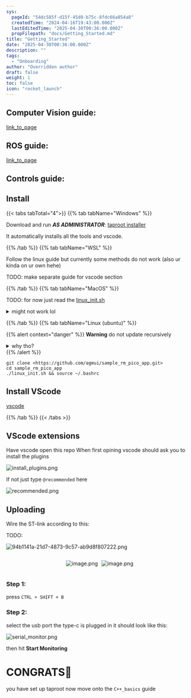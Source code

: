 ```yaml
---
sys:
  pageId: "54dc585f-d15f-45d0-b75c-8fdc66a854a8"
  createdTime: "2024-04-16T19:43:00.000Z"
  lastEditedTime: "2025-04-30T00:36:00.000Z"
  propFilepath: "docs/Getting_Started.md"
title: "Getting_Started"
date: "2025-04-30T00:36:00.000Z"
description: ""
tags:
  - "Onboarding"
author: "Overridden author"
draft: false
weight: 1
toc: false
icon: "rocket_launch"
---
```


## Computer Vision guide:

[link_to_page](86d45bc0-388b-4d26-8848-44f255f73d0e)

## ROS guide:

[link_to_page](3c76c1de-ec8f-46d6-8b0a-294005edc2d5)

## Controls guide:

## Install

{{< tabs tabTotal="4">}}
{{% tab tabName="Windows" %}}

Download and run _**AS ADMINISTRATOR**_: [taproot installer](https://github.com/Thornbots/TeachingFreshies/releases/tag/1.0)

It automatically installs all the tools and vscode.

{{% /tab %}}
{{% tab tabName="WSL" %}}

Follow the linux guide but currently some methods do not work (also ur kinda on ur own hehe)

TODO: make separate guide for vscode section

{{% /tab %}}
{{% tab tabName="MacOS" %}}

TODO: for now just read the [linux_init.sh](https://github.com/agmui/sample_rm_pico_app/blob/main/linux_init.sh)

<details>
<summary>might not work lol</summary>

`brew install libusb pkg-config`

Next install: [vscode](https://code.visualstudio.com/Download)

</details>

{{% /tab %}}
{{% tab tabName="Linux (ubuntu)" %}}

{{% alert context="danger" %}}
**Warning** do not update recursively
<details>
<summary>why tho?</summary>
There are some submodules that may go on for a while (like tinyusb) and I highly
recommend you don't need to get them.
If you want to see what submodules I update just look in `linux_init.sh`
</details>
{{% /alert %}}

```shell
git clone <https://github.com/agmui/sample_rm_pico_app.git>
cd sample_rm_pico_app
./linux_init.sh && source ~/.bashrc
```

## Install VScode

[vscode](https://code.visualstudio.com/Download)

{{% /tab %}}
{{< /tabs >}}

## VScode extensions

Have vscode open this repo
When first opining vscode should ask you to install the plugins

![install_plugins.png](https://prod-files-secure.s3.us-west-2.amazonaws.com/d518164a-d88e-44d1-a4ee-3adb3bd8bce0/89bd30f0-1825-4e77-867b-0a41ce370880/install_plugins.png?X-Amz-Algorithm=AWS4-HMAC-SHA256&X-Amz-Content-Sha256=UNSIGNED-PAYLOAD&X-Amz-Credential=ASIAZI2LB4665XG5WDHX%2F20250813%2Fus-west-2%2Fs3%2Faws4_request&X-Amz-Date=20250813T024209Z&X-Amz-Expires=3600&X-Amz-Security-Token=IQoJb3JpZ2luX2VjENr%2F%2F%2F%2F%2F%2F%2F%2F%2F%2FwEaCXVzLXdlc3QtMiJHMEUCIQDx%2BXKi3Y0gnLKjNFTOzhaerVd6fSWXrrGU9j8ek3F0AQIgDQEbKISGPYVWq4pdz5X3zO2y2HhY67iTRzSzR0t2rhYq%2FwMIIxAAGgw2Mzc0MjMxODM4MDUiDJzZTn5CZDB1R55V3yrcA540LQcFbWa8wa1WG3ph%2BqXycONBC4K%2BAygn56ZrdXEI0HQmnSQM1geKOU3YQL6XmuYZPwox5u7M%2BXiYi%2B0pRmXYho%2FfABgCGGcjgGe0M9sMm4UP1HgMAZHspSfeNxEkYsK1KCRmJZQURAM3pMyn5m3KR%2Fxoakk%2FHJtbs5m8I3hDFsLdgNeWg%2FEwNhf9QYeyGYm7c1U0wy8hKez6iEVOW01062YNWoJLQL3Q225WNBm4EpsX1%2Fpjg4zhh1zBM6rH%2BU0bk865JBQCH80pnXxBGC3K19voZe7DxQUY9TCYf7GdX9GP%2F1NYfOPUoUjfLr0mhJEbEWuKuGfppnFlo5Lh6PwnQIpZ%2Fs31VF5Tu3ZZ%2FUWht3sFHILrWZ%2FBnABuN3m7bxdcgh%2FYV%2B7gaAMo2ZKqOSY9RV9Bc7GNguj%2BNomUMciA6JXoxHZ8mo8MymzDNj6joX7SdnW00UHp%2Fp9c6J8EHQNBNK085oYpjBo0gMPWhqNwqx0%2FvbsVmgNK%2FZVpM6Awf5KE5mk93ffPYQnD%2B34%2FLj2ENDRxh6Ae95hnxN%2BvHflSKEqBqIYxavHfI%2BKoLYw5JKz4M9vjKsUoXrxqE0EZRLPX4FloAqFdwfXriuMzKIcskCnV4zqNmTY0igS%2FMIzZ78QGOqUBvQFnM517Dqq5v76MrHElglgIT65wFRivIP0lgGo4nHbGqIdZV%2FKwTmojBQ1N%2FQa%2BSfQgQ5JeWX%2Fg%2FOciuUKB%2F6P2HKnoYhXNcwkiuWHMtWutVCS0ihHNLWtXMPM1g3vgKao%2Fr%2BCgqBbS0iwKrdKbizGRrGNqioqO6e7BPbtZNeolSE8G2%2FsifcHspx6rzrQV37sA3Qq2H57bagukILiasXxUVadM&X-Amz-Signature=4f2beb044c33c7fc0db4a87ce25f2f924bf4531174527821d1d2153ce9d5898f&X-Amz-SignedHeaders=host&x-amz-checksum-mode=ENABLED&x-id=GetObject)

If not just type `@recommended` here  

![recommended.png](https://prod-files-secure.s3.us-west-2.amazonaws.com/d518164a-d88e-44d1-a4ee-3adb3bd8bce0/61e661e9-5d85-4dfc-be0d-8d2097a5e793/recommended.png?X-Amz-Algorithm=AWS4-HMAC-SHA256&X-Amz-Content-Sha256=UNSIGNED-PAYLOAD&X-Amz-Credential=ASIAZI2LB4665XG5WDHX%2F20250813%2Fus-west-2%2Fs3%2Faws4_request&X-Amz-Date=20250813T024209Z&X-Amz-Expires=3600&X-Amz-Security-Token=IQoJb3JpZ2luX2VjENr%2F%2F%2F%2F%2F%2F%2F%2F%2F%2FwEaCXVzLXdlc3QtMiJHMEUCIQDx%2BXKi3Y0gnLKjNFTOzhaerVd6fSWXrrGU9j8ek3F0AQIgDQEbKISGPYVWq4pdz5X3zO2y2HhY67iTRzSzR0t2rhYq%2FwMIIxAAGgw2Mzc0MjMxODM4MDUiDJzZTn5CZDB1R55V3yrcA540LQcFbWa8wa1WG3ph%2BqXycONBC4K%2BAygn56ZrdXEI0HQmnSQM1geKOU3YQL6XmuYZPwox5u7M%2BXiYi%2B0pRmXYho%2FfABgCGGcjgGe0M9sMm4UP1HgMAZHspSfeNxEkYsK1KCRmJZQURAM3pMyn5m3KR%2Fxoakk%2FHJtbs5m8I3hDFsLdgNeWg%2FEwNhf9QYeyGYm7c1U0wy8hKez6iEVOW01062YNWoJLQL3Q225WNBm4EpsX1%2Fpjg4zhh1zBM6rH%2BU0bk865JBQCH80pnXxBGC3K19voZe7DxQUY9TCYf7GdX9GP%2F1NYfOPUoUjfLr0mhJEbEWuKuGfppnFlo5Lh6PwnQIpZ%2Fs31VF5Tu3ZZ%2FUWht3sFHILrWZ%2FBnABuN3m7bxdcgh%2FYV%2B7gaAMo2ZKqOSY9RV9Bc7GNguj%2BNomUMciA6JXoxHZ8mo8MymzDNj6joX7SdnW00UHp%2Fp9c6J8EHQNBNK085oYpjBo0gMPWhqNwqx0%2FvbsVmgNK%2FZVpM6Awf5KE5mk93ffPYQnD%2B34%2FLj2ENDRxh6Ae95hnxN%2BvHflSKEqBqIYxavHfI%2BKoLYw5JKz4M9vjKsUoXrxqE0EZRLPX4FloAqFdwfXriuMzKIcskCnV4zqNmTY0igS%2FMIzZ78QGOqUBvQFnM517Dqq5v76MrHElglgIT65wFRivIP0lgGo4nHbGqIdZV%2FKwTmojBQ1N%2FQa%2BSfQgQ5JeWX%2Fg%2FOciuUKB%2F6P2HKnoYhXNcwkiuWHMtWutVCS0ihHNLWtXMPM1g3vgKao%2Fr%2BCgqBbS0iwKrdKbizGRrGNqioqO6e7BPbtZNeolSE8G2%2FsifcHspx6rzrQV37sA3Qq2H57bagukILiasXxUVadM&X-Amz-Signature=1a951d06ba507f615d0f968b00e45cb96b395ec65b6e02a5b3e453b0338297fa&X-Amz-SignedHeaders=host&x-amz-checksum-mode=ENABLED&x-id=GetObject)

## Uploading

Wire the ST-link according to this:

TODO:

![94b1141a-21d7-4873-9c57-ab9d8f807222.png](https://prod-files-secure.s3.us-west-2.amazonaws.com/d518164a-d88e-44d1-a4ee-3adb3bd8bce0/e5fad17d-ab82-4300-9f4c-505ab4b1202c/94b1141a-21d7-4873-9c57-ab9d8f807222.png?X-Amz-Algorithm=AWS4-HMAC-SHA256&X-Amz-Content-Sha256=UNSIGNED-PAYLOAD&X-Amz-Credential=ASIAZI2LB4665XG5WDHX%2F20250813%2Fus-west-2%2Fs3%2Faws4_request&X-Amz-Date=20250813T024209Z&X-Amz-Expires=3600&X-Amz-Security-Token=IQoJb3JpZ2luX2VjENr%2F%2F%2F%2F%2F%2F%2F%2F%2F%2FwEaCXVzLXdlc3QtMiJHMEUCIQDx%2BXKi3Y0gnLKjNFTOzhaerVd6fSWXrrGU9j8ek3F0AQIgDQEbKISGPYVWq4pdz5X3zO2y2HhY67iTRzSzR0t2rhYq%2FwMIIxAAGgw2Mzc0MjMxODM4MDUiDJzZTn5CZDB1R55V3yrcA540LQcFbWa8wa1WG3ph%2BqXycONBC4K%2BAygn56ZrdXEI0HQmnSQM1geKOU3YQL6XmuYZPwox5u7M%2BXiYi%2B0pRmXYho%2FfABgCGGcjgGe0M9sMm4UP1HgMAZHspSfeNxEkYsK1KCRmJZQURAM3pMyn5m3KR%2Fxoakk%2FHJtbs5m8I3hDFsLdgNeWg%2FEwNhf9QYeyGYm7c1U0wy8hKez6iEVOW01062YNWoJLQL3Q225WNBm4EpsX1%2Fpjg4zhh1zBM6rH%2BU0bk865JBQCH80pnXxBGC3K19voZe7DxQUY9TCYf7GdX9GP%2F1NYfOPUoUjfLr0mhJEbEWuKuGfppnFlo5Lh6PwnQIpZ%2Fs31VF5Tu3ZZ%2FUWht3sFHILrWZ%2FBnABuN3m7bxdcgh%2FYV%2B7gaAMo2ZKqOSY9RV9Bc7GNguj%2BNomUMciA6JXoxHZ8mo8MymzDNj6joX7SdnW00UHp%2Fp9c6J8EHQNBNK085oYpjBo0gMPWhqNwqx0%2FvbsVmgNK%2FZVpM6Awf5KE5mk93ffPYQnD%2B34%2FLj2ENDRxh6Ae95hnxN%2BvHflSKEqBqIYxavHfI%2BKoLYw5JKz4M9vjKsUoXrxqE0EZRLPX4FloAqFdwfXriuMzKIcskCnV4zqNmTY0igS%2FMIzZ78QGOqUBvQFnM517Dqq5v76MrHElglgIT65wFRivIP0lgGo4nHbGqIdZV%2FKwTmojBQ1N%2FQa%2BSfQgQ5JeWX%2Fg%2FOciuUKB%2F6P2HKnoYhXNcwkiuWHMtWutVCS0ihHNLWtXMPM1g3vgKao%2Fr%2BCgqBbS0iwKrdKbizGRrGNqioqO6e7BPbtZNeolSE8G2%2FsifcHspx6rzrQV37sA3Qq2H57bagukILiasXxUVadM&X-Amz-Signature=4c2fd1dffe759ff4f2ac73eb290b2fea46d46e07022ea6ea69cfe02646dd89e4&X-Amz-SignedHeaders=host&x-amz-checksum-mode=ENABLED&x-id=GetObject)

<div style="display: flex;flex-direction: row; column-gap:10px; max-width: 630px;justify-content: center;">
<div>

![image.png](https://prod-files-secure.s3.us-west-2.amazonaws.com/d518164a-d88e-44d1-a4ee-3adb3bd8bce0/210ecb78-1116-4d7b-b9b7-2292f66fa2c2/image.png?X-Amz-Algorithm=AWS4-HMAC-SHA256&X-Amz-Content-Sha256=UNSIGNED-PAYLOAD&X-Amz-Credential=ASIAZI2LB4667KRPRKB2%2F20250813%2Fus-west-2%2Fs3%2Faws4_request&X-Amz-Date=20250813T024212Z&X-Amz-Expires=3600&X-Amz-Security-Token=IQoJb3JpZ2luX2VjENr%2F%2F%2F%2F%2F%2F%2F%2F%2F%2FwEaCXVzLXdlc3QtMiJHMEUCIQCerUHLtlMaFPEHKt2fmT4hHDEZ942SEkUwaHJnETN3LAIgUChPWAeuGdPkhmWUHfiB3l%2FzueshKZgFaMDjDvYD5H8q%2FwMIIxAAGgw2Mzc0MjMxODM4MDUiDBgpfjlm3YslxgC98yrcA0bwcG4gQh64cmyuTFOaELG%2BY3Do397RuqGkRXvH1WtvEX38W%2BL7dGUiCo3xE3k9n%2Be3gIMfNi2XxZJgcV81NmKVYkag2KYqrboIrRxTnrgvfbWtmWB%2BXeAfhCm9i4vMkVSUiePT35K0UFyGC31TM6T5hm4t9u1XP70XBW0Xz4t0TzSsvA2Rkd1mnTl7NKth2GtYtZvjPsfPGuQDVzDeYW0KAWVNJvmwlzYfGpDCsEcMjZk4oy7fPunFvJauFGr2B8qvP6Ghc1WLbQdky%2BAoX2x6bb2AAXDKvLotowfcmFQxk9v3JIzRme5lcnd0%2FRdlv8HBIusY6xZZUQKMYCo8Nknn4%2BrXUyRe4OvdBzCLgcEyLUIFx1%2BcO9oGQJMB2p1IKA58iObKOcoAXyJ5lR4izO%2BYKwFvY%2FoD0INXbSWr2tFOejFMgIwMx6E51kme5K0%2Bq1%2FQd%2FT7VWp4GhSVqdED64nclWlFibUIeORtHKfBo%2Ft%2BMN9mmQ2Y4SbtTcx9cDbooE90qw7%2BMkhi9z3JbhyB1laF5QjAyRbY4uDRAx31%2BUmilspoQe9bab1yRH2JWHnDLu1XNfA8QuHuO10hBaK%2Bbm24DPyZbInyjRnxIncekb%2FEdP4tzwsaOFdF2Iz7MIra78QGOqUBSh3wZXFO8mwQ1hi1%2B67Ko6ZQc%2BBjMdHseR9CfvObBKEgNYcrw%2Fke7blts8FlvsYzBJHtdQ9uIzVwww%2Ft8c9Xe%2BVdN3y7rrZx5aUO%2BFHOf44WBGWEuDD8j3XArXIf8QMFxUhbiEG6OjMVXZe5QX%2FZGGSiScFML2TZoSGFCMtHX0SHlnvNIKJOaH2Lzs2M54K6rXtd2a6enWNE7VytUd2yAe8QQ06G&X-Amz-Signature=784fa67ef8d213b73ec006a4677bb9459ca89e4cf7a693c0d153cf225d6a63d6&X-Amz-SignedHeaders=host&x-amz-checksum-mode=ENABLED&x-id=GetObject)

</div>
<div>

![image.png](https://prod-files-secure.s3.us-west-2.amazonaws.com/d518164a-d88e-44d1-a4ee-3adb3bd8bce0/33a0fd0f-8ca6-4a86-8e09-26e95ded1fff/image.png?X-Amz-Algorithm=AWS4-HMAC-SHA256&X-Amz-Content-Sha256=UNSIGNED-PAYLOAD&X-Amz-Credential=ASIAZI2LB466VC67AFI7%2F20250813%2Fus-west-2%2Fs3%2Faws4_request&X-Amz-Date=20250813T024213Z&X-Amz-Expires=3600&X-Amz-Security-Token=IQoJb3JpZ2luX2VjENr%2F%2F%2F%2F%2F%2F%2F%2F%2F%2FwEaCXVzLXdlc3QtMiJGMEQCIDl7FMahlSQudD5mN%2FmH8QisKmsSVlXLCjokgT6%2FkFW3AiA3dt%2BMgVJYcUxkDGkLQmMmymwPOPUw0Ea9hmMMgpEbPyr%2FAwgjEAAaDDYzNzQyMzE4MzgwNSIMgZOiPoCoZ1pdrtyiKtwDKlIa3NUBimSUEexjSVZ4ZEnUmUqBAjyj40r9TO7kigBaXddDhB9YmyYFHhdRnokgvOCjze64b71zzs%2FC7GlNZHZOqhSXQOzSVH2JTcBhP%2B5CBDSrHgVhJeHjRtF%2FVopYsojFX%2Fg%2FqwbAMxvz6mcZCAsk7uxW3x%2BUxxlmeoPuj3x6cXbwt0iQYpNgHIgyn3AXFFrY84QjOuuOOMT3AhdrNlgK6Uji8BStnXAetz17lwp0cNz%2Br733xVo0zglzaGXKGjMhpVj00tVITmM5PZzNxEyKEsRml0kdYuuJELzQ3ZCC%2BJOfaKznNEtNr5G05m%2FPPQTgruo2l0%2FMKGMLk13jtbuPPh7q7sfUiJj0ESF5rtG%2FWxLKOKNFQF%2FuHEqTJtsJPQ%2Fr0kw%2FoUFjX4A4ZS7HGi40ZwRxShzLYYILtwPmcR5wHtfg6oLS1EfsHoS8OB4wBNe2hEc%2FUQffcgnHiKc9hiHRbNgEX98lBUqki20zTCmSX3x89WVryw4m88eckL3j4oV9cFrzCXVJSPzz4viRA4IpjBM47XjV%2B%2FAjYLa%2BaDw3DwsM7%2F%2FP5WDoUP5StDLnJ89SZjeCvH7AvBSjPbh02dxhEE8d9hD1za51zLaHwhQJrTBEG%2FwGtZfyhJcw4tnvxAY6pgEx1O617gxn8RrZAyh7abXeSyzHLBcpxVMcUmuZ9NzoTrmf4UnAdflE%2BrXgXw2mvGy3vBUCwMJI%2F%2BuO5JO4jKB3FRlwoAl0mniuCb14e8g4IHFUTtySmHAQmIhQXoNCdPbFUbLoFjQ2NXqTaOptPqG8ymJd%2FeV%2FNj%2FwKXbz%2BrkQYdbdOkQ%2F8FgyvufRcnUoJNG9YHUfhJWHqXMd3FV3cnQzL4xRZgXM&X-Amz-Signature=dc97835cd03c165974cdb07a00d7d6eefc9b6532ef4605e85ad73b8cc7133dab&X-Amz-SignedHeaders=host&x-amz-checksum-mode=ENABLED&x-id=GetObject)

</div>
</div>

### Step 1:

press `CTRL + SHIFT + B`

### Step 2:

select the usb port the type-c is plugged in it should look like this:

![serial_monitor.png](https://prod-files-secure.s3.us-west-2.amazonaws.com/d518164a-d88e-44d1-a4ee-3adb3bd8bce0/f03f4774-05d4-4393-b6a0-d5efb6d315ab/serial_monitor.png?X-Amz-Algorithm=AWS4-HMAC-SHA256&X-Amz-Content-Sha256=UNSIGNED-PAYLOAD&X-Amz-Credential=ASIAZI2LB4665XG5WDHX%2F20250813%2Fus-west-2%2Fs3%2Faws4_request&X-Amz-Date=20250813T024209Z&X-Amz-Expires=3600&X-Amz-Security-Token=IQoJb3JpZ2luX2VjENr%2F%2F%2F%2F%2F%2F%2F%2F%2F%2FwEaCXVzLXdlc3QtMiJHMEUCIQDx%2BXKi3Y0gnLKjNFTOzhaerVd6fSWXrrGU9j8ek3F0AQIgDQEbKISGPYVWq4pdz5X3zO2y2HhY67iTRzSzR0t2rhYq%2FwMIIxAAGgw2Mzc0MjMxODM4MDUiDJzZTn5CZDB1R55V3yrcA540LQcFbWa8wa1WG3ph%2BqXycONBC4K%2BAygn56ZrdXEI0HQmnSQM1geKOU3YQL6XmuYZPwox5u7M%2BXiYi%2B0pRmXYho%2FfABgCGGcjgGe0M9sMm4UP1HgMAZHspSfeNxEkYsK1KCRmJZQURAM3pMyn5m3KR%2Fxoakk%2FHJtbs5m8I3hDFsLdgNeWg%2FEwNhf9QYeyGYm7c1U0wy8hKez6iEVOW01062YNWoJLQL3Q225WNBm4EpsX1%2Fpjg4zhh1zBM6rH%2BU0bk865JBQCH80pnXxBGC3K19voZe7DxQUY9TCYf7GdX9GP%2F1NYfOPUoUjfLr0mhJEbEWuKuGfppnFlo5Lh6PwnQIpZ%2Fs31VF5Tu3ZZ%2FUWht3sFHILrWZ%2FBnABuN3m7bxdcgh%2FYV%2B7gaAMo2ZKqOSY9RV9Bc7GNguj%2BNomUMciA6JXoxHZ8mo8MymzDNj6joX7SdnW00UHp%2Fp9c6J8EHQNBNK085oYpjBo0gMPWhqNwqx0%2FvbsVmgNK%2FZVpM6Awf5KE5mk93ffPYQnD%2B34%2FLj2ENDRxh6Ae95hnxN%2BvHflSKEqBqIYxavHfI%2BKoLYw5JKz4M9vjKsUoXrxqE0EZRLPX4FloAqFdwfXriuMzKIcskCnV4zqNmTY0igS%2FMIzZ78QGOqUBvQFnM517Dqq5v76MrHElglgIT65wFRivIP0lgGo4nHbGqIdZV%2FKwTmojBQ1N%2FQa%2BSfQgQ5JeWX%2Fg%2FOciuUKB%2F6P2HKnoYhXNcwkiuWHMtWutVCS0ihHNLWtXMPM1g3vgKao%2Fr%2BCgqBbS0iwKrdKbizGRrGNqioqO6e7BPbtZNeolSE8G2%2FsifcHspx6rzrQV37sA3Qq2H57bagukILiasXxUVadM&X-Amz-Signature=dd20b89c6c9341e672f4c9cbf2ae4c6722fa920bd40dad5ffd9d73f4cf409058&X-Amz-SignedHeaders=host&x-amz-checksum-mode=ENABLED&x-id=GetObject)

then hit **Start Monitoring**

# CONGRATS🎉

you have set up taproot now move onto the `C++_basics` guide
